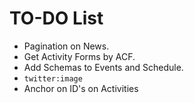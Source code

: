 # TO-DO List

- Pagination on News.
- Get Activity Forms by ACF.
- Add Schemas to Events and Schedule.
- `twitter:image`
- Anchor on ID's on Activities

